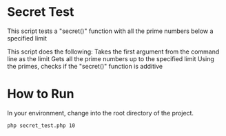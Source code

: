 Secret Test
===========

This script tests a "secret()" function with all the prime numbers below a specified limit

This script does the following:
Takes the first argument from the command line as the limit
Gets all the prime numbers up to the specified limit
Using the primes, checks if the "secret()" function is additive


How to Run
==========

In your environment, change into the root directory of the project.

```bash
php secret_test.php 10
```
